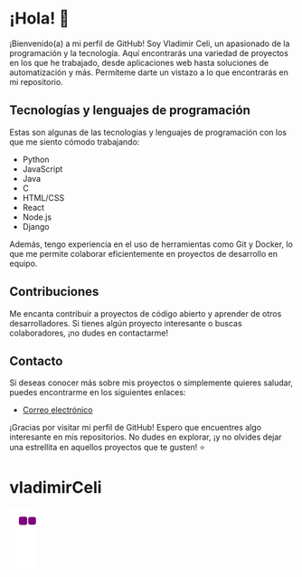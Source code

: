 # ¡Hola! 👋

¡Bienvenido(a) a mi perfil de GitHub! Soy Vladimir Celi, un apasionado de la programación y la tecnología. Aquí encontrarás una variedad de proyectos en los que he trabajado, desde aplicaciones web hasta soluciones de automatización y más. Permíteme darte un vistazo a lo que encontrarás en mi repositorio.

## Tecnologías y lenguajes de programación

Estas son algunas de las tecnologías y lenguajes de programación con los que me siento cómodo trabajando:

- Python
- JavaScript
- Java
- C
- HTML/CSS
- React
- Node.js
- Django

Además, tengo experiencia en el uso de herramientas como Git y Docker, lo que me permite colaborar eficientemente en proyectos de desarrollo en equipo.

## Contribuciones

Me encanta contribuir a proyectos de código abierto y aprender de otros desarrolladores. Si tienes algún proyecto interesante o buscas colaboradores, ¡no dudes en contactarme!

## Contacto

Si deseas conocer más sobre mis proyectos o simplemente quieres saludar, puedes encontrarme en los siguientes enlaces:

- [Correo electrónico](vladimir.celi@unl.edu.ec)

¡Gracias por visitar mi perfil de GitHub! Espero que encuentres algo interesante en mis repositorios. No dudes en explorar, ¡y no olvides dejar una estrellita en aquellos proyectos que te gusten! ⭐️
# vladimirCeli

  ![snake gif](https://github.com/vladimirCeli/vladimirCeli/blob/output/github-contribution-grid-snake.gif)
